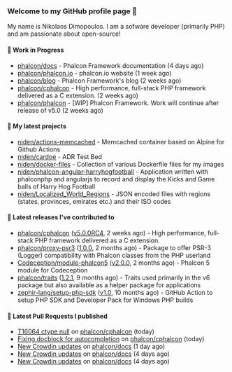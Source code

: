 ### Welcome to my GitHub profile page 👋

My name is Nikolaos Dimopoulos. I am a sofware developer (primarily PHP) and am passionate about open-source!

#### 👷 Work in Progress

- [phalcon/docs](https://github.com/phalcon/docs) - Phalcon Framework documentation (4 days ago)
- [phalcon/phalcon.io](https://github.com/phalcon/phalcon.io) - phalcon.io website (1 week ago)
- [phalcon/blog](https://github.com/phalcon/blog) - Phalcon Framework&#39;s blog (2 weeks ago)
- [phalcon/cphalcon](https://github.com/phalcon/cphalcon) - High performance, full-stack PHP framework delivered as a C extension. (2 weeks ago)
- [phalcon/phalcon](https://github.com/phalcon/phalcon) - [WIP] Phalcon Framework. Work will continue after release of v5.0 (2 weeks ago)

#### 🌱 My latest projects

- [niden/actions-memcached](https://github.com/niden/actions-memcached) - Memcached container based on Alpine for Github Actions
- [niden/cardoe](https://github.com/niden/cardoe) - ADR Test Bed
- [niden/docker-files](https://github.com/niden/docker-files) - Collection of various Dockerfile files for my images
- [niden/phalcon-angular-harryhogfootball](https://github.com/niden/phalcon-angular-harryhogfootball) - Application written with phalconphp and angularjs to record and display the Kicks and Game balls of Harry Hog Football
- [niden/Localized_World_Regions](https://github.com/niden/Localized_World_Regions) - JSON encoded files with regions (states, provinces, emirates etc.) and their ISO codes

#### 🔭 Latest releases I've contributed to

- [phalcon/cphalcon](https://github.com/phalcon/cphalcon) ([v5.0.0RC4](https://github.com/phalcon/cphalcon/releases/tag/v5.0.0RC4), 2 weeks ago) - High performance, full-stack PHP framework delivered as a C extension.
- [phalcon/proxy-psr3](https://github.com/phalcon/proxy-psr3) ([1.0.0](https://github.com/phalcon/proxy-psr3/releases/tag/1.0.0), 2 months ago) - Package to offer PSR-3 (Logger) compatibility with Phalcon classes from the PHP userland
- [Codeception/module-phalcon5](https://github.com/Codeception/module-phalcon5) ([v2.0.0](https://github.com/Codeception/module-phalcon5/releases/tag/v2.0.0), 2 months ago) - Phalcon 5 module for Codeception
- [phalcon/traits](https://github.com/phalcon/traits) ([1.2.1](https://github.com/phalcon/traits/releases/tag/1.2.1), 9 months ago) - Traits used primarily in the v6 package but also available as a helper package for applications
- [zephir-lang/setup-php-sdk](https://github.com/zephir-lang/setup-php-sdk) ([v1.0](https://github.com/zephir-lang/setup-php-sdk/releases/tag/v1.0), 10 months ago) - GitHub Action to setup PHP SDK and Developer Pack for Windows PHP builds

#### 🔨 Latest Pull Requests I published

- [T16064 ctype null](https://github.com/phalcon/cphalcon/pull/16068) on [phalcon/cphalcon](https://github.com/phalcon/cphalcon) (today)
- [Fixing docblock for autocompletion](https://github.com/phalcon/cphalcon/pull/16067) on [phalcon/cphalcon](https://github.com/phalcon/cphalcon) (today)
- [New Crowdin updates](https://github.com/phalcon/docs/pull/3071) on [phalcon/docs](https://github.com/phalcon/docs) (1 day ago)
- [New Crowdin updates](https://github.com/phalcon/docs/pull/3070) on [phalcon/docs](https://github.com/phalcon/docs) (4 days ago)
- [New Crowdin updates](https://github.com/phalcon/docs/pull/3069) on [phalcon/docs](https://github.com/phalcon/docs) (4 days ago)



